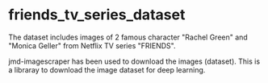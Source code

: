 # friends_tv_series_dataset

The dataset includes images of 2 famous character "Rachel Green" and "Monica Geller" from Netflix TV series "FRIENDS".

jmd-imagescraper has been used to download the images (dataset). This is a libraray to download the image dataset for deep learning.
